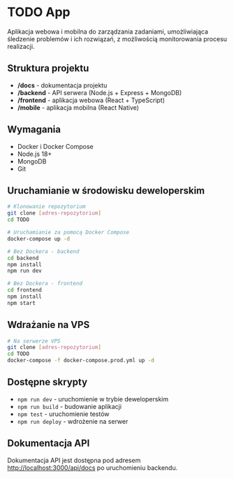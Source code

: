 # TODO App

Aplikacja webowa i mobilna do zarządzania zadaniami, umożliwiająca śledzenie problemów i ich rozwiązań, z możliwością monitorowania procesu realizacji.

## Struktura projektu

- **/docs** - dokumentacja projektu
- **/backend** - API serwera (Node.js + Express + MongoDB)
- **/frontend** - aplikacja webowa (React + TypeScript)
- **/mobile** - aplikacja mobilna (React Native)

## Wymagania

- Docker i Docker Compose
- Node.js 18+
- MongoDB
- Git

## Uruchamianie w środowisku deweloperskim

```bash
# Klonowanie repozytorium
git clone [adres-repozytorium]
cd TODO

# Uruchamianie za pomocą Docker Compose
docker-compose up -d

# Bez Dockera - backend
cd backend
npm install
npm run dev

# Bez Dockera - frontend
cd frontend
npm install
npm start
```

## Wdrażanie na VPS

```bash
# Na serwerze VPS
git clone [adres-repozytorium]
cd TODO
docker-compose -f docker-compose.prod.yml up -d
```

## Dostępne skrypty

- `npm run dev` - uruchomienie w trybie deweloperskim
- `npm run build` - budowanie aplikacji
- `npm test` - uruchomienie testów
- `npm run deploy` - wdrożenie na serwer

## Dokumentacja API

Dokumentacja API jest dostępna pod adresem [http://localhost:3000/api/docs](http://localhost:3000/api/docs) po uruchomieniu backendu.
